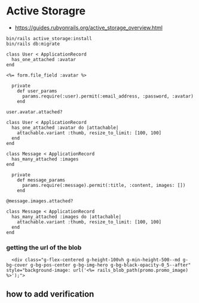 # Active Storagre

- https://guides.rubyonrails.org/active_storage_overview.html

```
bin/rails active_storage:install
bin/rails db:migrate
```

```
class User < ApplicationRecord
  has_one_attached :avatar
end
```

```
<%= form.file_field :avatar %>
```

```
  private
    def user_params
      params.require(:user).permit(:email_address, :password, :avatar)
    end
```

```
user.avatar.attached?
```

```
class User < ApplicationRecord
  has_one_attached :avatar do |attachable|
    attachable.variant :thumb, resize_to_limit: [100, 100]
  end
end
```

```
class Message < ApplicationRecord
  has_many_attached :images
end
```

```
  private
    def message_params
      params.require(:message).permit(:title, :content, images: [])
    end
```

```
@message.images.attached?

```

```
class Message < ApplicationRecord
  has_many_attached :images do |attachable|
    attachable.variant :thumb, resize_to_limit: [100, 100]
  end
end
```

### getting the url of the blob

```
  <div class="g-flex-centered g-height-100vh g-min-height-500--md g-bg-cover g-bg-pos-center g-bg-img-hero g-bg-black-opacity-0_5--after" style="background-image: url('<%= rails_blob_path(promo.promo_image) %>');">
```

## how to add verification